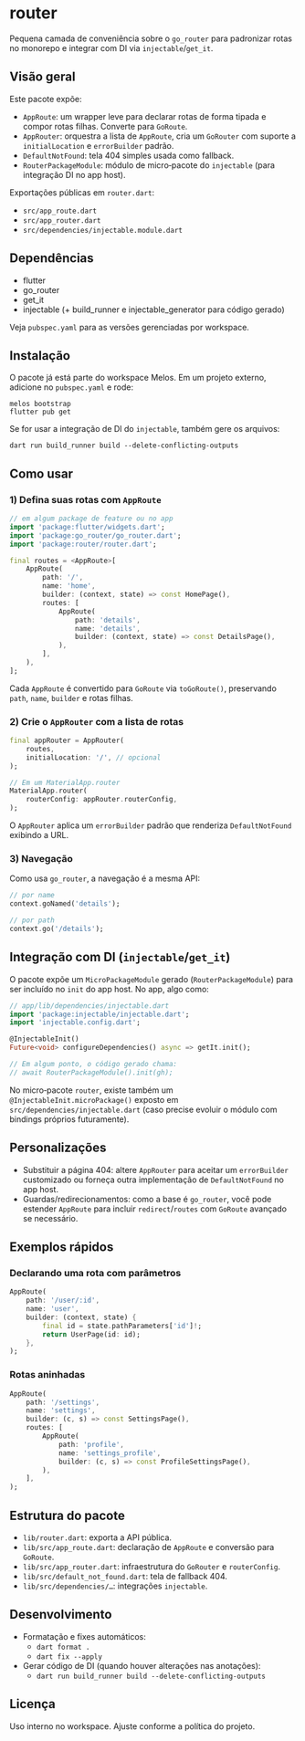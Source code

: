 # router

Pequena camada de conveniência sobre o `go_router` para padronizar rotas no monorepo e integrar com DI via `injectable`/`get_it`.

## Visão geral

Este pacote expõe:

- `AppRoute`: um wrapper leve para declarar rotas de forma tipada e compor rotas filhas. Converte para `GoRoute`.
- `AppRouter`: orquestra a lista de `AppRoute`, cria um `GoRouter` com suporte a `initialLocation` e `errorBuilder` padrão.
- `DefaultNotFound`: tela 404 simples usada como fallback.
- `RouterPackageModule`: módulo de micro‑pacote do `injectable` (para integração DI no app host).

Exportações públicas em `router.dart`:

- `src/app_route.dart`
- `src/app_router.dart`
- `src/dependencies/injectable.module.dart`

## Dependências

- flutter
- go_router
- get_it
- injectable (+ build_runner e injectable_generator para código gerado)

Veja `pubspec.yaml` para as versões gerenciadas por workspace.

## Instalação

O pacote já está parte do workspace Melos. Em um projeto externo, adicione no `pubspec.yaml` e rode:

```
melos bootstrap
flutter pub get
```

Se for usar a integração de DI do `injectable`, também gere os arquivos:

```
dart run build_runner build --delete-conflicting-outputs
```

## Como usar

### 1) Defina suas rotas com `AppRoute`

```dart
// em algum package de feature ou no app
import 'package:flutter/widgets.dart';
import 'package:go_router/go_router.dart';
import 'package:router/router.dart';

final routes = <AppRoute>[
	AppRoute(
		path: '/',
		name: 'home',
		builder: (context, state) => const HomePage(),
		routes: [
			AppRoute(
				path: 'details',
				name: 'details',
				builder: (context, state) => const DetailsPage(),
			),
		],
	),
];
```

Cada `AppRoute` é convertido para `GoRoute` via `toGoRoute()`, preservando `path`, `name`, `builder` e rotas filhas.

### 2) Crie o `AppRouter` com a lista de rotas

```dart
final appRouter = AppRouter(
	routes,
	initialLocation: '/', // opcional
);

// Em um MaterialApp.router
MaterialApp.router(
	routerConfig: appRouter.routerConfig,
);
```

O `AppRouter` aplica um `errorBuilder` padrão que renderiza `DefaultNotFound` exibindo a URL.

### 3) Navegação

Como usa `go_router`, a navegação é a mesma API:

```dart
// por name
context.goNamed('details');

// por path
context.go('/details');
```

## Integração com DI (`injectable`/`get_it`)

O pacote expõe um `MicroPackageModule` gerado (`RouterPackageModule`) para ser incluído no `init` do app host. No app, algo como:

```dart
// app/lib/dependencies/injectable.dart
import 'package:injectable/injectable.dart';
import 'injectable.config.dart';

@InjectableInit()
Future<void> configureDependencies() async => getIt.init();

// Em algum ponto, o código gerado chama:
// await RouterPackageModule().init(gh);
```

No micro‑pacote `router`, existe também um `@InjectableInit.microPackage()` exposto em `src/dependencies/injectable.dart` (caso precise evoluir o módulo com bindings próprios futuramente).

## Personalizações

- Substituir a página 404: altere `AppRouter` para aceitar um `errorBuilder` customizado ou forneça outra implementação de `DefaultNotFound` no app host.
- Guardas/redirecionamentos: como a base é `go_router`, você pode estender `AppRoute` para incluir `redirect`/`routes` com `GoRoute` avançado se necessário.

## Exemplos rápidos

### Declarando uma rota com parâmetros

```dart
AppRoute(
	path: '/user/:id',
	name: 'user',
	builder: (context, state) {
		final id = state.pathParameters['id']!;
		return UserPage(id: id);
	},
);
```

### Rotas aninhadas

```dart
AppRoute(
	path: '/settings',
	name: 'settings',
	builder: (c, s) => const SettingsPage(),
	routes: [
		AppRoute(
			path: 'profile',
			name: 'settings_profile',
			builder: (c, s) => const ProfileSettingsPage(),
		),
	],
);
```

## Estrutura do pacote

- `lib/router.dart`: exporta a API pública.
- `lib/src/app_route.dart`: declaração de `AppRoute` e conversão para `GoRoute`.
- `lib/src/app_router.dart`: infraestrutura do `GoRouter` e `routerConfig`.
- `lib/src/default_not_found.dart`: tela de fallback 404.
- `lib/src/dependencies/…`: integrações `injectable`.

## Desenvolvimento

- Formatação e fixes automáticos:
	- `dart format .`
	- `dart fix --apply`
- Gerar código de DI (quando houver alterações nas anotações):
	- `dart run build_runner build --delete-conflicting-outputs`

## Licença

Uso interno no workspace. Ajuste conforme a política do projeto.

